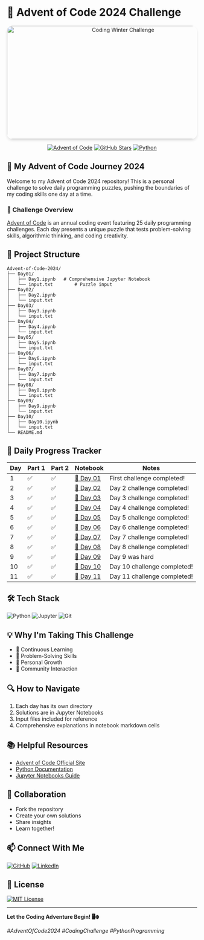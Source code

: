 # 🎄 Advent of Code 2024 Challenge

<div align="center">
  <img 
    src="https://images.ctfassets.net/m0jozvmb6niy/28w2ihUQ2CKP3YWkiveCSK/ad59929e4d16ebfc6910d126f558bee0/adventofcode-horizontal-2x1.png" 
    alt="Coding Winter Challenge" 
    width="600" 
    style="max-width: 100%; height: 300px; object-fit: cover; border-radius: 15px; box-shadow: 0 4px 6px rgba(0,0,0,0.1);"
  >

  [![Advent of Code](https://img.shields.io/badge/Advent%20of%20Code-2024-brightgreen?style=for-the-badge&logo=snowflake&logoColor=white)](https://adventofcode.com/)
  [![GitHub Stars](https://img.shields.io/github/stars/bilal77511/Advent-of-Code-2024?style=for-the-badge&logo=github&color=yellow)](#)
  [![Python](https://img.shields.io/badge/Python-3.9+-blue?style=for-the-badge&logo=python&logoColor=white)](#)
</div>

## 🚀 My Advent of Code Journey 2024

Welcome to my Advent of Code 2024 repository! This is a personal challenge to solve daily programming puzzles, pushing the boundaries of my coding skills one day at a time.

### 🎯 Challenge Overview

[Advent of Code](https://adventofcode.com/) is an annual coding event featuring 25 daily programming challenges. Each day presents a unique puzzle that tests problem-solving skills, algorithmic thinking, and coding creativity.

## 📂 Project Structure

```
Advent-of-Code-2024/
├── Day01/
│   ├── Day1.ipynb   # Comprehensive Jupyter Notebook
│   └── input.txt        # Puzzle input
├── Day02/
│   ├── Day2.ipynb
│   └── input.txt
├── Day03/
│   ├── Day3.ipynb
│   └── input.txt
├── Day04/
│   ├── Day4.ipynb
│   └── input.txt
├── Day05/
│   ├── Day5.ipynb
│   └── input.txt
├── Day06/
│   ├── Day6.ipynb
│   └── input.txt
├── Day07/
│   ├── Day7.ipynb
│   └── input.txt
├── Day08/
│   ├── Day8.ipynb
│   └── input.txt
├── Day09/
│   ├── Day9.ipynb
│   └── input.txt
├── Day10/
│   ├── Day10.ipynb
│   └── input.txt
└── README.md
```

## 🧊 Daily Progress Tracker

| Day | Part 1 | Part 2 | Notebook | Notes |
|-----|--------|--------|----------|-------|
| 1   | ✅ | ✅ | [📓 Day 01](Day01/) | First challenge completed! |
| 2   | ✅ | ✅ | [📓 Day 02](Day02/) | Day 2 challenge completed! |
| 3   | ✅ | ✅ | [📓 Day 03](Day03/) | Day 3 challenge completed! |
| 4   | ✅ | ✅ | [📓 Day 04](Day04/) | Day 4 challenge completed! |
| 5   | ✅ | ✅ | [📓 Day 05](Day05/) | Day 5 challenge completed! |
| 6   | ✅ | ✅ | [📓 Day 06](Day06/) | Day 6 challenge completed! |
| 7   | ✅ | ✅ | [📓 Day 07](Day07/) | Day 7 challenge completed! |
| 8   | ✅ | ✅ | [📓 Day 08](Day08/) | Day 8 challenge completed! |
| 9   | ✅ | ✅ | [📓 Day 09](Day09/) | Day 9 was hard |
| 10   | ✅ | ✅ | [📓 Day 10](Day10/) | Day 10 challenge completed! |
| 11   | ✅ | ✅ | [📓 Day 11](Day11/) | Day 11 challenge completed! |

## 🛠 Tech Stack

![Python](https://img.shields.io/badge/-Python-3776AB?style=flat-square&logo=python&logoColor=white)
![Jupyter](https://img.shields.io/badge/-Jupyter-F37626?style=flat-square&logo=jupyter&logoColor=white)
![Git](https://img.shields.io/badge/-Git-F05032?style=flat-square&logo=git&logoColor=white)

## 💡 Why I'm Taking This Challenge

- 🚀 Continuous Learning
- 🧠 Problem-Solving Skills
- 🌟 Personal Growth
- 🤝 Community Interaction

## 🔍 How to Navigate

1. Each day has its own directory
2. Solutions are in Jupyter Notebooks
3. Input files included for reference
4. Comprehensive explanations in notebook markdown cells

## 📚 Helpful Resources

- [Advent of Code Official Site](https://adventofcode.com/)
- [Python Documentation](https://docs.python.org/)
- [Jupyter Notebooks Guide](https://jupyter.org/documentation)

## 🤝 Collaboration

- Fork the repository
- Create your own solutions
- Share insights
- Learn together!

## 📫 Connect With Me

[![GitHub](https://img.shields.io/badge/GitHub-Profile-black?style=flat-square&logo=github)](https://github.com/bilal77511)
[![LinkedIn](https://img.shields.io/badge/LinkedIn-Connect-blue?style=flat-square&logo=linkedin)](https://www.linkedin.com/in/muhammad-bilal-a75782280/)

## 📜 License

[![MIT License](https://img.shields.io/badge/License-MIT-green.svg?style=flat-square)](LICENSE)

---

**Let the Coding Adventure Begin! 🖥️❄️**

*#AdventOfCode2024 #CodingChallenge #PythonProgramming*
